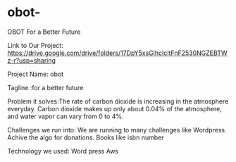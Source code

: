 # obot-
OBOT For a Better Future

Link to Our Project: https://drive.google.com/drive/folders/17DpY5xsGlhcIcltFnF2530NGZEBTWz-r?usp=sharing

Project Name: obot

Tagline :for a better future

Problem it solves:The rate of carbon dioxide is increasing in the atmosphere everyday. Carbon dioxide makes up only about 0.04% of the atmosphere, and water vapor can vary from 0 to 4%.

Challenges we run into: We are running to many challenges like 
                        Wordpress
                        Achive the algo for donations. 
                        Books like isbn number

Technology we used: Word press
                    Aws


